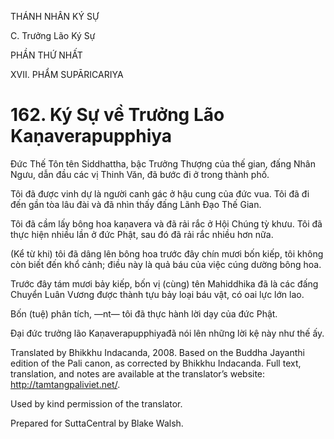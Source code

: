 THÁNH NHÂN KÝ SỰ

C. Trưởng Lão Ký Sự

PHẦN THỨ NHẤT

XVII. PHẨM SUPĀRICARIYA

# 162\. Ký Sự về Trưởng Lão Kaṇaverapupphiya

Đức Thế Tôn tên Siddhattha, bậc Trưởng Thượng của thế gian, đấng Nhân Ngưu, dẫn đầu các vị Thinh Văn, đã bước đi ở trong thành phố.

Tôi đã được vinh dự là người canh gác ở hậu cung của đức vua. Tôi đã đi đến gần tòa lâu đài và đã nhìn thấy đấng Lãnh Đạo Thế Gian.

Tôi đã cầm lấy bông hoa kaṇavera và đã rải rắc ở Hội Chúng tỳ khưu. Tôi đã thực hiện nhiều lần ở đức Phật, sau đó đã rải rắc nhiều hơn nữa.

(Kể từ khi) tôi đã dâng lên bông hoa trước đây chín mươi bốn kiếp, tôi không còn biết đến khổ cảnh; điều này là quả báu của việc cúng dường bông hoa.

Trước đây tám mươi bảy kiếp, bốn vị (cùng) tên Mahiddhika đã là các đấng Chuyển Luân Vương được thành tựu bảy loại báu vật, có oai lực lớn lao.

Bốn (tuệ) phân tích, ―nt― tôi đã thực hành lời dạy của đức Phật.

Đại đức trưởng lão Kaṇaverapupphiyađã nói lên những lời kệ này như thế ấy.

Translated by Bhikkhu Indacanda, 2008. Based on the Buddha Jayanthi edition of the Pali canon, as corrected by Bhikkhu Indacanda. Full text, translation, and notes are available at the translator’s website: http://tamtangpaliviet.net/.

Used by kind permission of the translator.

Prepared for SuttaCentral by Blake Walsh.